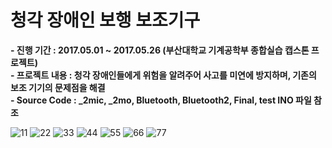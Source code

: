 # 청각 장애인 보행 보조기구 

**- 진행 기간 : 2017.05.01 ~ 2017.05.26 (부산대학교 기계공학부 종합실습 캡스톤 프로젝트)**   
**- 프로젝트 내용 : 청각 장애인들에게 위험을 알려주어 사고를 미연에 방지하며, 기존의 보조 기기의 문제점을 해결**   
**- Source Code : _2mic, _2mo, Bluetooth, Bluetooth2, Final, test INO 파일 참조**

![11](https://user-images.githubusercontent.com/47058935/201487619-5b3704c5-9c0f-435e-9fd9-2cb28cc16d90.PNG)
![22](https://user-images.githubusercontent.com/47058935/201487623-7e6efaa6-e690-4125-b2e8-6990ef0eaadf.PNG)
![33](https://user-images.githubusercontent.com/47058935/201487627-51aa464d-69ad-48fc-80af-c5ef70a72da7.PNG)
![44](https://user-images.githubusercontent.com/47058935/201487628-9fa0a8ce-fb82-4c3f-800c-39f3cf0eba3b.PNG)
![55](https://user-images.githubusercontent.com/47058935/201487632-3765c4a1-a2e5-457e-bc42-e45268c121f0.PNG)
![66](https://user-images.githubusercontent.com/47058935/201487633-3d0279ec-7722-4b27-8d7d-8f9cd9897f92.PNG)
![77](https://user-images.githubusercontent.com/47058935/201487635-00f27612-52a1-41c2-9f67-1ab306deb98b.PNG)
